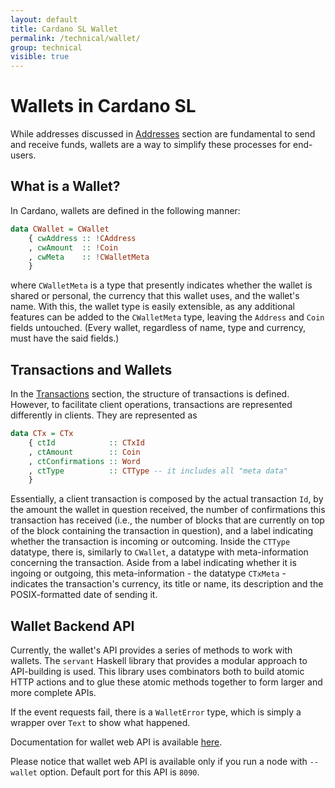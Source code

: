 ```yaml
---
layout: default
title: Cardano SL Wallet
permalink: /technical/wallet/
group: technical
visible: true
---
```

[//]: # (Reviewed at ac0126b2753f1f5ca6fbfb555783fbeb1aa141bd)

# Wallets in Cardano SL

While addresses discussed in [Addresses](/cardano/addresses/) section are
fundamental to send and receive funds, wallets are a way to simplify these
processes for end-users.

## What is a Wallet?

In Cardano, wallets are defined in the following manner:

~~~ haskell
data CWallet = CWallet
    { cwAddress :: !CAddress
    , cwAmount  :: !Coin
    , cwMeta    :: !CWalletMeta
    }
~~~

where `CWalletMeta` is a type that presently indicates whether the wallet is
shared or personal, the currency that this wallet uses, and the wallet's name.
With this, the wallet type is easily extensible, as any additional features can
be added to the `CWalletMeta` type, leaving the `Address` and `Coin` fields
untouched. (Every wallet, regardless of name, type and currency, must
have the said fields.)

## Transactions and Wallets

In the [Transactions](/cardano/transactions/) section, the structure of
transactions is defined. However, to facilitate client operations, transactions
are represented differently in clients. They are represented as

~~~ haskell
data CTx = CTx
    { ctId            :: CTxId
    , ctAmount        :: Coin
    , ctConfirmations :: Word
    , ctType          :: CTType -- it includes all "meta data"
    }
~~~

Essentially, a client transaction is composed by the actual transaction `Id`,
by the amount the wallet in question received, the number of confirmations this
transaction has received (i.e., the number of blocks that are currently on top of the
block containing the transaction in question), and a label indicating whether
the transaction is incoming or outcoming. Inside the `CTType` datatype, there
is, similarly to `CWallet`, a datatype with meta-information concerning the
transaction. Aside from a label indicating whether it is ingoing or outgoing,
this meta-information - the datatype `CTxMeta` - indicates the transaction's
currency, its title or name, its description and the POSIX-formatted date of
sending it.

## Wallet Backend API

Currently, the wallet's API provides a series of methods to work
with wallets. The `servant` Haskell library that provides a modular
approach to API-building is used. This library uses combinators both to build atomic HTTP actions and to glue these atomic methods together to form larger and more
complete APIs.

If the event requests fail, there is a `WalletError` type, which
is simply a wrapper over `Text` to show what happened.

Documentation for wallet web API is available [here](https://cardano-docs.iohk.io/technical/wallet/api/).

Please notice that wallet web API is available only if you run a node with `--wallet` option. Default port for this API is `8090`.
